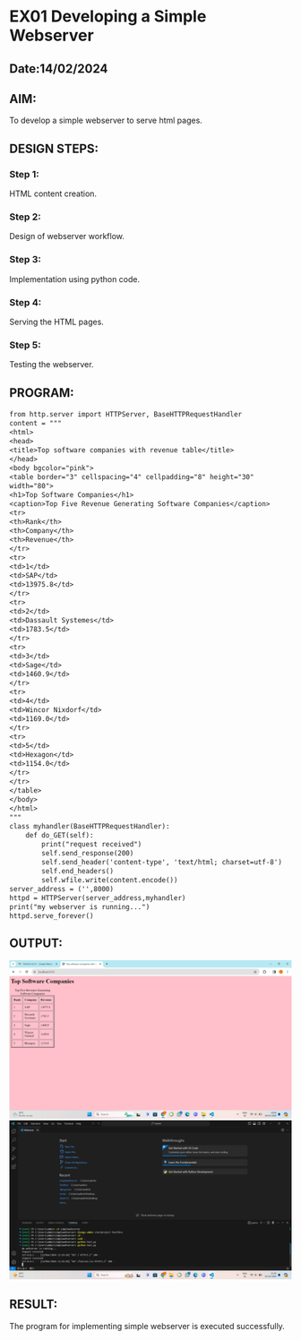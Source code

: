 # EX01 Developing a Simple Webserver
## Date:14/02/2024

## AIM:
To develop a simple webserver to serve html pages.

## DESIGN STEPS:
### Step 1: 
HTML content creation.

### Step 2:
Design of webserver workflow.

### Step 3:
Implementation using python code.
### Step 4:
Serving the HTML pages.

### Step 5:
Testing the webserver.

## PROGRAM:
```
from http.server import HTTPServer, BaseHTTPRequestHandler
content = """
<html>
<head>
<title>Top software companies with revenue table</title>
</head>
<body bgcolor="pink">
<table border="3" cellspacing="4" cellpadding="8" height="30" width="80">
<h1>Top Software Companies</h1>
<caption>Top Five Revenue Generating Software Companies</caption>
<tr>
<th>Rank</th>
<th>Company</th>
<th>Revenue</th>
</tr>
<tr>
<td>1</td>
<td>SAP</td>
<td>13975.8</td>
</tr>
<tr>
<td>2</td>
<td>Dassault Systemes</td>
<td>1783.5</td>
</tr>
<tr>
<td>3</td>
<td>Sage</td>
<td>1460.9</td>
</tr>
<tr>
<td>4</td>
<td>Wincor Nixdorf</td>
<td>1169.0</td>
</tr>
<tr>
<td>5</td>
<td>Hexagon</td>
<td>1154.0</td>
</tr>
</tr>
</table>
</body>
</html>
"""
class myhandler(BaseHTTPRequestHandler):
    def do_GET(self):
        print("request received")
        self.send_response(200)
        self.send_header('content-type', 'text/html; charset=utf-8')
        self.end_headers()
        self.wfile.write(content.encode())
server_address = ('',8000)
httpd = HTTPServer(server_address,myhandler)
print("my webserver is running...")
httpd.serve_forever()
```
## OUTPUT:
![alt text](<Screenshot 2024-03-18 191811-2.png>)
![alt text](<Screenshot 2024-03-12 113038-1.png>)
## RESULT:
The program for implementing simple webserver is executed successfully.
